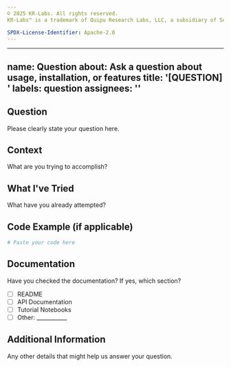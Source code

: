 ```yaml
---
© 2025 KR-Labs. All rights reserved.  
KR-Labs™ is a trademark of Quipu Research Labs, LLC, a subsidiary of Sudiata Giddasira, Inc.

SPDX-License-Identifier: Apache-2.0
---
```


---
name: Question
about: Ask a question about usage, installation, or features
title: '[QUESTION] '
labels: question
assignees: ''
---

## Question

Please clearly state your question here.

## Context

What are you trying to accomplish?

## What I've Tried

What have you already attempted?

## Code Example (if applicable)

```python
# Paste your code here
```

## Documentation

Have you checked the documentation? If yes, which section?

- [ ] README
- [ ] API Documentation
- [ ] Tutorial Notebooks
- [ ] Other: ___________

## Additional Information

Any other details that might help us answer your question.

